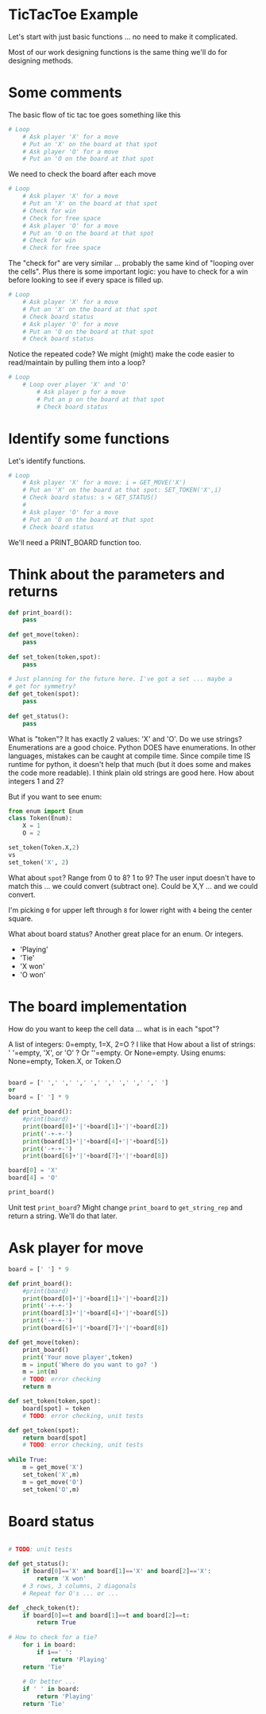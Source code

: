 # TicTacToe Example

Let's start with just basic functions ... no need to make it complicated.

Most of our work designing functions is the same thing we'll do for designing methods.

# Some comments

The basic flow of tic tac toe goes something like this

```python
# Loop
    # Ask player 'X' for a move
    # Put an 'X' on the board at that spot
    # Ask player 'O' for a move
    # Put an 'O on the board at that spot
```

We need to check the board after each move

```python
# Loop
    # Ask player 'X' for a move
    # Put an 'X' on the board at that spot
    # Check for win
    # Check for free space
    # Ask player 'O' for a move
    # Put an 'O on the board at that spot
    # Check for win
    # Check for free space
```

The "check for" are very similar ... probably the same kind of "looping over the cells".
Plus there is some important logic: you have to check for a win before looking to see
if every space is filled up.

```python
# Loop
    # Ask player 'X' for a move
    # Put an 'X' on the board at that spot
    # Check board status
    # Ask player 'O' for a move
    # Put an 'O on the board at that spot
    # Check board status
```

Notice the repeated code? We might (might) make the code easier to read/maintain by pulling them into
a loop?

```python
# Loop
    # Loop over player 'X' and 'O'
        # Ask player p for a move 
        # Put an p on the board at that spot 
        # Check board status        
```

# Identify some functions

Let's identify functions.

```python
# Loop
    # Ask player 'X' for a move: i = GET_MOVE('X')
    # Put an 'X' on the board at that spot: SET_TOKEN('X',i)
    # Check board status: s = GET_STATUS()
    #
    # Ask player 'O' for a move
    # Put an 'O on the board at that spot
    # Check board status
```

We'll need a PRINT_BOARD function too.

# Think about the parameters and returns

```python
def print_board():
    pass
    
def get_move(token):
    pass
    
def set_token(token,spot):
    pass
    
# Just planning for the future here. I've got a set ... maybe a
# get for symmetry?
def get_token(spot):
    pass
    
def get_status():
    pass
```

What is "token"? It has exactly 2 values: 'X' and 'O'. Do we use strings? Enumerations are a good choice. Python
DOES have enumerations. In other languages, mistakes can be caught at compile time. Since compile time IS runtime
for python, it doesn't help that much (but it does some and makes the code more readable). I think plain old strings 
are good here. How about integers 1 and 2? 

But if you want to see enum:

```python
from enum import Enum
class Token(Enum):
    X = 1
    O = 2

set_token(Token.X,2)
vs
set_token('X', 2)
```

What about `spot`? Range from 0 to 8? 1 to 9? The user input doesn't have to match this ... we could convert (subtract one).
Could be X,Y ... and we could convert.

I'm picking `0` for upper left through `8` for lower right with `4` being the center square.

What about board status? Another great place for an enum. Or integers.
  - 'Playing'
  - 'Tie'
  - 'X won'
  - 'O won'
  
# The board implementation

How do you want to keep the cell data ... what is in each "spot"?

A list of integers: 0=empty, 1=X, 2=O ? I like that
How about a list of strings: ' '=empty, 'X', or 'O' ? Or ''=empty. Or None=empty. 
Using enums: None=empty, Token.X, or Token.O

```python

board = [' ',' ',' ',' ',' ',' ',' ',' ',' ']
or
board = [' '] * 9

def print_board():
    #print(board)
    print(board[0]+'|'+board[1]+'|'+board[2])
    print('-+-+-')
    print(board[3]+'|'+board[4]+'|'+board[5])
    print('-+-+-')
    print(board[6]+'|'+board[7]+'|'+board[8])

board[0] = 'X'
board[4] = 'O'

print_board()
```

Unit test `print_board`? Might change `print_board` to `get_string_rep` and return a string. We'll do
that later.

# Ask player for move

```python
board = [' '] * 9

def print_board():
    #print(board)
    print(board[0]+'|'+board[1]+'|'+board[2])
    print('-+-+-')
    print(board[3]+'|'+board[4]+'|'+board[5])
    print('-+-+-')
    print(board[6]+'|'+board[7]+'|'+board[8])

def get_move(token):
    print_board()
    print('Your move player',token)
    m = input('Where do you want to go? ')
    m = int(m)
    # TODO: error checking
    return m

def set_token(token,spot):
    board[spot] = token
    # TODO: error checking, unit tests

def get_token(spot):
    return board[spot]
    # TODO: error checking, unit tests
    
while True:
    m = get_move('X')
    set_token('X',m)
    m = get_move('O')
    set_token('O',m)
```

# Board status

```python

# TODO: unit tests

def get_status():
    if board[0]=='X' and board[1]=='X' and board[2]=='X':
        return 'X won'
    # 3 rows, 3 columns, 2 diagonals
    # Repeat for O's ... or ...

def _check_token(t):
    if board[0]==t and board[1]==t and board[2]==t:
        return True
        
# How to check for a tie?
    for i in board:
        if i==' ':
            return 'Playing'
    return 'Tie'
    
    # Or better ...
    if ' ' in board:
        return 'Playing'
    return 'Tie'
```

